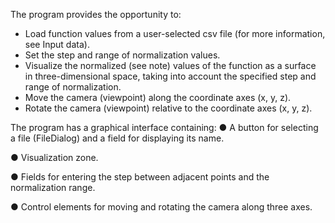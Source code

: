 The program provides the opportunity to:
- Load function values from a user-selected csv file
(for more information, see Input data).
- Set the step and range of normalization values.
- Visualize the normalized (see note) values of the function as a
surface in three-dimensional space, taking into account the specified step and range
of normalization.
- Move the camera (viewpoint) along the coordinate axes (x, y, z).
- Rotate the camera (viewpoint) relative to the coordinate axes (x, y, z).

The program has a graphical interface containing:
● A button for selecting a file (FileDialog) and a field for displaying its name.

● Visualization zone.

● Fields for entering the step between adjacent points and the normalization range.

● Control elements for moving and rotating the camera along three axes.

